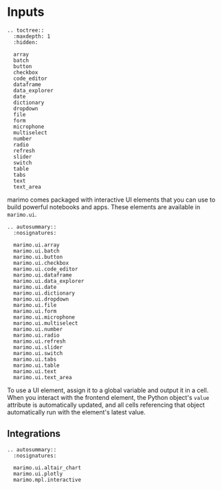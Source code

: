 # Inputs

```{eval-rst}
.. toctree::
  :maxdepth: 1
  :hidden:

  array
  batch
  button
  checkbox
  code_editor
  dataframe
  data_explorer
  date
  dictionary
  dropdown
  file
  form
  microphone
  multiselect
  number
  radio
  refresh
  slider
  switch
  table
  tabs
  text
  text_area
```

marimo comes packaged with interactive UI elements that you can use to build
powerful notebooks and apps. These elements are available in `marimo.ui`.

```{eval-rst}
.. autosummary::
  :nosignatures:

  marimo.ui.array
  marimo.ui.batch
  marimo.ui.button
  marimo.ui.checkbox
  marimo.ui.code_editor
  marimo.ui.dataframe
  marimo.ui.data_explorer
  marimo.ui.date
  marimo.ui.dictionary
  marimo.ui.dropdown
  marimo.ui.file
  marimo.ui.form
  marimo.ui.microphone
  marimo.ui.multiselect
  marimo.ui.number
  marimo.ui.radio
  marimo.ui.refresh
  marimo.ui.slider
  marimo.ui.switch
  marimo.ui.tabs
  marimo.ui.table
  marimo.ui.text
  marimo.ui.text_area
```

To use a UI element, assign it to a global variable and output it in a cell.
When you interact with the frontend element, the Python object's `value`
attribute is automatically updated, and all cells referencing that object
automatically run with the element's latest value.

## Integrations

```{eval-rst}
.. autosummary::
  :nosignatures:

  marimo.ui.altair_chart
  marimo.ui.plotly
  marimo.mpl.interactive
```
